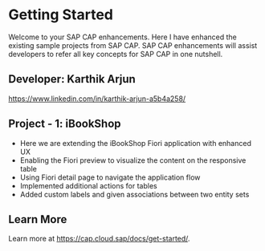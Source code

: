 # Getting Started

Welcome to your SAP CAP enhancements. Here I have enhanced the existing sample projects from SAP CAP.
SAP CAP enhancements will assist developers to refer all key concepts for SAP CAP in one nutshell. 

## Developer: Karthik Arjun 

https://www.linkedin.com/in/karthik-arjun-a5b4a258/

## Project - 1: iBookShop
- Here we are extending the iBookShop Fiori application with enhanced UX 
- Enabling the Fiori preview to visualize the content on the responsive table 
- Using Fiori detail page to navigate the application flow
- Implemented additional actions for tables 
- Added custom labels and given associations between two entity sets 

## Learn More

Learn more at https://cap.cloud.sap/docs/get-started/.
